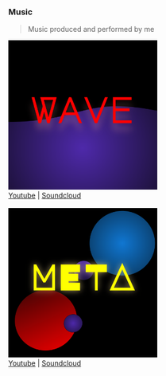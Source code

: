 ### Music
> Music produced and performed by me

<div align="left">
<img src="./albumart/wavew.svg" height="300em" width="300em"  />
</div>
<a href="">Youtube</a> | <a href="">Soundcloud</a>


<br>
<br>

<div align="left">
<img src="./albumart/meta.svg" height="300em" width="300em"  />
</div>
<a href="">Youtube</a> | <a href="">Soundcloud</a>
